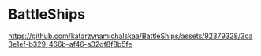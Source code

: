 # BattleShips

https://github.com/katarzynamichalskaa/BattleShips/assets/92379328/3ca3e1ef-b329-466b-af46-a32df8f8b5fe




